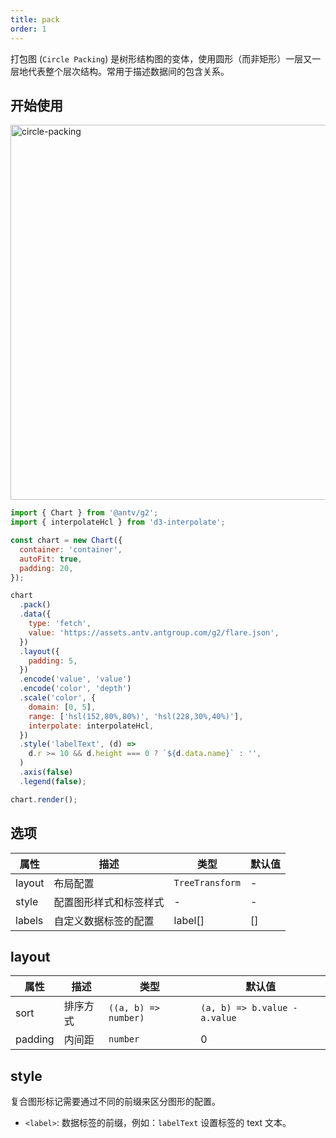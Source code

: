 ```yaml
---
title: pack
order: 1
---
```


打包图 (`Circle Packing`) 是树形结构图的变体，使用圆形（而非矩形）一层又一层地代表整个层次结构。常用于描述数据间的包含关系。

## 开始使用

<img alt="circle-packing" src="https://mdn.alipayobjects.com/huamei_qa8qxu/afts/img/A*epG0TaxEVTsAAAAAAAAAAAAADmJ7AQ/original
" width="600" />

```js
import { Chart } from '@antv/g2';
import { interpolateHcl } from 'd3-interpolate';

const chart = new Chart({
  container: 'container',
  autoFit: true,
  padding: 20,
});

chart
  .pack()
  .data({
    type: 'fetch',
    value: 'https://assets.antv.antgroup.com/g2/flare.json',
  })
  .layout({
    padding: 5,
  })
  .encode('value', 'value')
  .encode('color', 'depth')
  .scale('color', {
    domain: [0, 5],
    range: ['hsl(152,80%,80%)', 'hsl(228,30%,40%)'],
    interpolate: interpolateHcl,
  })
  .style('labelText', (d) =>
    d.r >= 10 && d.height === 0 ? `${d.data.name}` : '',
  )
  .axis(false)
  .legend(false);

chart.render();
```

## 选项

| 属性   | 描述                   | 类型            | 默认值 |
| ------ | ---------------------- | --------------- | ------ |
| layout | 布局配置               | `TreeTransform` | -      |
| style  | 配置图形样式和标签样式 | -               | -      |
| labels | 自定义数据标签的配置   | label[]         | []     |

## layout

| 属性    | 描述     | 类型                 | 默认值                        |
| ------- | -------- | -------------------- | ----------------------------- |
| sort    | 排序方式 | `((a, b) => number)` | `(a, b) => b.value - a.value` |
| padding | 内间距   | `number`             | 0                             |

## style

复合图形标记需要通过不同的前缀来区分图形的配置。

- `<label>`: 数据标签的前缀，例如：`labelText` 设置标签的 text 文本。
